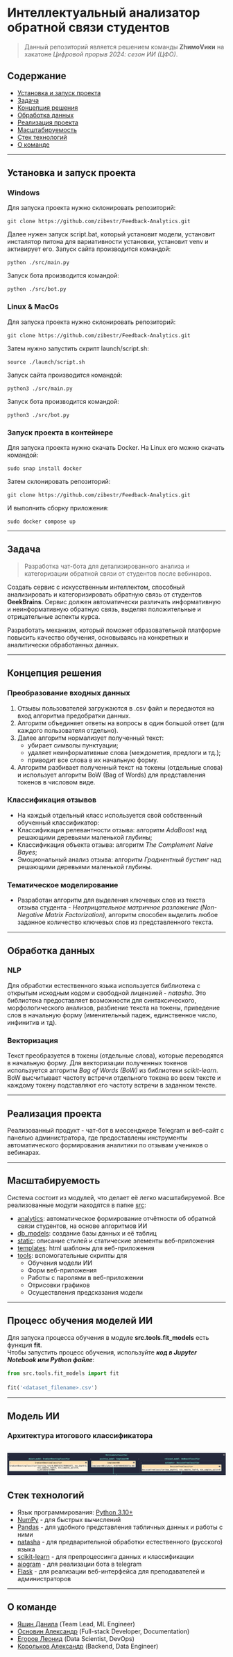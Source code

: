 # Интеллектуальный анализатор обратной связи студентов
> Данный репозиторий является решением команды **ZhимоVики** на хакатоне *Цифровой прорыв 2024: сезон ИИ (ЦФО)*.

## Содержание

- [Установка и запуск проекта](#установка-и-запуск-проекта)
- [Задача](#Задача)
- [Концепция решения](#Концепция-решения)
- [Обработка данных](#Обработка-данных)
- [Реализация проекта](#Реализация-проекта)
- [Масштабируемость](#Масштабируемость)
- [Стек технологий](#Стек-технологий)
- [О команде](#О-команде)

---

## Установка и запуск проекта

### Windows
Для запуска проекта нужно склонировать репозиторий:
```shell
git clone https://github.com/zibestr/Feedback-Analytics.git
```
Далее нужен запуск script.bat, который установит модели, установит инсталятор питона для вариативности установки, установит venv и активирует его.
Запуск сайта производится командой:
```shell
python ./src/main.py
```
Запуск бота производится командой:
```shell
python ./src/bot.py
```

### Linux & MacOs

Для запуска проекта нужно склонировать репозиторий:
```shell
git clone https://github.com/zibestr/Feedback-Analytics.git
```
Затем нужно запустить скрипт launch/script.sh:
```shell
source ./launch/script.sh
```
Запуск сайта производится командой:
```shell
python3 ./src/main.py
```
Запуск бота производится командой:
```shell
python3 ./src/bot.py
```

### Запуск проекта в контейнере

Для запуска проекта нужно скачать Docker. На Linux его можно скачать командой:
```shell
sudo snap install docker
```
Затем склонировать репозиторий:
```shell
git clone https://github.com/zibestr/Feedback-Analytics.git
```
И выполнить сборку приложения:
```shell
sudo docker compose up
```

---

## Задача
> Разработка чат-бота для детализированного анализа и категоризации обратной связи от студентов после вебинаров.

Создать сервис с искусственным интеллектом, способный анализировать и категоризировать обратную связь от студентов **GeekBrains**. Сервис должен автоматически различать информативную и неинформативную обратную связь, выделяя положительные и отрицательные аспекты курса.

Разработать механизм, который поможет образовательной платформе повысить качество обучения, основываясь на конкретных и аналитически обработанных данных.

---

## Концепция решения

### Преобразование входных данных

1. Отзывы пользователей загружаются в .csv файл и передаются на вход алгоритма предобратки данных.
2. Алгоритм объединяет ответы на вопросы в один большой ответ (для каждого пользователя отдельно).
3. Далее алгоритм нормализует полученный текст:
    - убирает символы пунктуации;
    - удаляет неинформативные слова (междометия, предлоги и тд.);
    - приводит все слова в их начальную форму.
4. Алгоритм разбивает полученный текст на токены (отдельные слова) и использует алгоритм BoW (Bag of Words) для представления токенов в числовом виде.

### Классификация отзывов

- На каждый отдельный класс используется свой собственный обученный классификатор:
- Классификация релевантности отзыва: алгоритм *AdaBoost* над решающими деревьями маленькой глубины;
- Классификация объекта отзыва: алгоритм *The Complement Naive Bayes*;
- Эмоциональный анализ отзыва: алгоритм *Градиентный бустинг* над решающими деревьями маленькой глубины.

### Тематическое моделирование

- Разработан алгоритм для выделения ключевых слов из текста отзыва студента - *Неотрицательное матричное разложение (Non-Negative Matrix Factorization)*, алгоритм способен выделить любое заданное количество ключевых слов из представленного текста.

---

## Обработка данных

### NLP

Для обработки естественного языка используется библиотека с открытым исходным кодом и свободной лицензией - *natasha*. Это библиотека предоставляет возможности для синтаксического, морфологического анализов, разбиение текста на токены, приведение слов в начальную форму (именительный падеж, единственное число, инфинитив и тд).

### Векторизация

Текст преобразуется в токены (отдельные слова), которые переводятся в начальную форму. Для векторизации полученных токенов используется алгоритм *Bag of Words (BoW)* из библиотеки *scikit-learn*. BoW высчитывает частоту встречи отдельного токена во всем тексте и каждому токену подставляют его частоту встречи в заданном тексте.

---

## Реализация проекта

Реализованный продукт - чат-бот в мессенджере Telegram и веб-сайт с панелью администратора, где предоставлены инструменты автоматического формирования аналитики по отзывам учеников о вебинарах.

---

## Масштабируемость

Система состоит из модулей, что делает её легко масштабируемой. Все реализованные модули находятся в папке [src](src/):
+ [analytics](src/analytics/): автоматическое формирование отчётности об обратной связи студентов, на основе алгоритмов ИИ
+ [db_models](src/db_models/): создание базы данных и её таблиц
+ [static](src/static/): описание стилей и статические элементы веб-приложения
+ [templates](src/templates/): html шаблоны для веб-приложения
+ [tools](src/tools/): вспомогательные скрипты для
    - Обучения модели ИИ
    - Форм веб-приложения
    - Работы с паролями в веб-приложении
    - Отрисовки графиков
    - Осуществления предсказания модели

---

## Процесс обучения моделей ИИ

Для запуска процесса обучения в модуле **src.tools.fit_models** есть функция **fit**.\
Чтобы запустить процесс обучения, используйте ***код в Jupyter Notebook или Python файле***:
```python
from src.tools.fit_models import fit

fit('<dataset_filename>.csv')
```
---

## Модель ИИ

### Архитектура итогового классификатора
![Best Classifier in the World](/data/model_repr.png "MultiLabelsClassifier")
---

## Стек технологий
+ Язык программирования: [Python 3.10+](https://www.python.org/)
+ [NumPy](https://numpy.org/) - для быстрых вычислений
+ [Pandas](https://pandas.pydata.org/) - для удобного представления табличных данных и работы с ними
+ [natasha](https://natasha.github.io/) - для предварительной обработки естественного (русского) языка
+ [scikit-learn](https://scikit-learn.org/stable/) - для препроцессинга данных и классификации
+ [aiogram](https://aiogram.dev/) - для реализации бота в telegram
+ [Flask](https://flask.palletsprojects.com/en/3.0.x/) - для реализации веб-интерфейса для преподавателей и администраторов

---

## О команде
- [Яшин Данила](https://github.com/zibestr) (Team Lead, ML Engineer)
- [Основин Александр](https://github.com/PyAlexOs) (Full-stack Developer, Documentation)
- [Егоров Леонид](https://github.com/Grander78498) (Data Scientist, DevOps)
- [Корольков Александр](https://github.com/adkorolkov) (Backend, Data Engineer)
